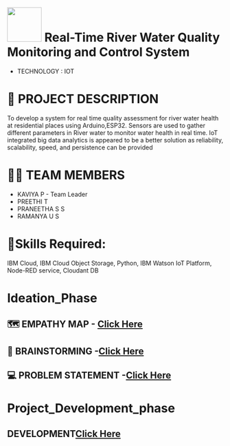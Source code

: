 
#  <img src="https://media.giphy.com/media/7OWdOPeOFwhPpSFq5F/giphy.gif" width="80px"> Real-Time River Water Quality Monitoring and Control System
- TECHNOLOGY : IOT

# 📒 PROJECT DESCRIPTION
To develop a system for real time quality assessment for river water health at residential places using Arduino,ESP32. 
Sensors are used to gather different parameters in River water to monitor water health in real time.
IoT integrated big data analytics is appeared to be a better solution as reliability, scalability, speed, and persistence can be provided

# 🧑‍🎓 TEAM MEMBERS
* KAVIYA P - Team Leader
* PREETHI T
* PRANEETHA S S
* RAMANYA U S


# **🎯Skills Required:**        
IBM Cloud, IBM Cloud Object Storage, Python, IBM Watson IoT Platform, Node-RED service, Cloudant DB

# **Ideation_Phase**
## 🗺️ EMPATHY MAP - [Click Here](https://github.com/IBM-EPBL/IBM-Project-42399-1660661456/blob/main/IDEATION%20PHASE/empathy%20map.pdf)
## 🧠 BRAINSTORMING -[Click Here](https://github.com/IBM-EPBL/IBM-Project-42399-1660661456/blob/main/IDEATION%20PHASE/brainstroming.pdf)
## 💻 PROBLEM STATEMENT -[Click Here](https://github.com/IBM-EPBL/IBM-Project-42399-1660661456/tree/main/PROBLEM%20STATEMENT)
# **Project_Development_phase**
##  DEVELOPMENT[Click Here](https://github.com/IBM-EPBL/IBM-Project-42399-1660661456/tree/main/PROJECT%20DEVELOPMENT%20PHASE)

